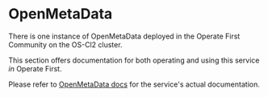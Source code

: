 # OpenMetaData

There is one instance of OpenMetaData deployed in the Operate First Community on the OS-Cl2 cluster.

This section offers documentation for both operating and using this service *in* Operate First.

Please refer to [OpenMetaData docs][om] for the service's actual documentation.

[om]: https://docs.open-metadata.org
